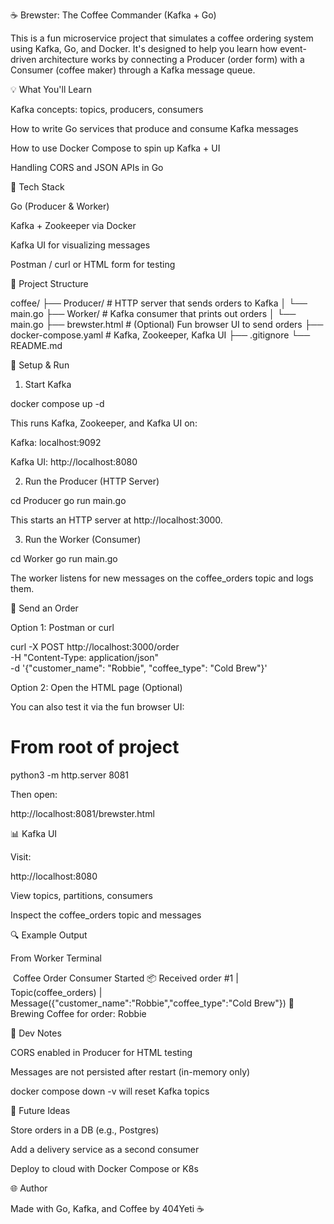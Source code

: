☕ Brewster: The Coffee Commander (Kafka + Go)

This is a fun microservice project that simulates a coffee ordering system using Kafka, Go, and Docker. It's designed to help you learn how event-driven architecture works by connecting a Producer (order form) with a Consumer (coffee maker) through a Kafka message queue.

💡 What You'll Learn

Kafka concepts: topics, producers, consumers

How to write Go services that produce and consume Kafka messages

How to use Docker Compose to spin up Kafka + UI

Handling CORS and JSON APIs in Go

🧵 Tech Stack

Go (Producer & Worker)

Kafka + Zookeeper via Docker

Kafka UI for visualizing messages

Postman / curl or HTML form for testing

📂 Project Structure

coffee/
├── Producer/              # HTTP server that sends orders to Kafka
│   └── main.go
├── Worker/                # Kafka consumer that prints out orders
│   └── main.go
├── brewster.html          # (Optional) Fun browser UI to send orders
├── docker-compose.yaml    # Kafka, Zookeeper, Kafka UI
├── .gitignore
└── README.md

🔧 Setup & Run

1. Start Kafka

docker compose up -d

This runs Kafka, Zookeeper, and Kafka UI on:

Kafka: localhost:9092

Kafka UI: http://localhost:8080

2. Run the Producer (HTTP Server)

cd Producer
go run main.go

This starts an HTTP server at http://localhost:3000.

3. Run the Worker (Consumer)

cd Worker
go run main.go

The worker listens for new messages on the coffee_orders topic and logs them.

📢 Send an Order

Option 1: Postman or curl

curl -X POST http://localhost:3000/order \
  -H "Content-Type: application/json" \
  -d '{"customer_name": "Robbie", "coffee_type": "Cold Brew"}'

Option 2: Open the HTML page (Optional)

You can also test it via the fun browser UI:

# From root of project
python3 -m http.server 8081

Then open:

http://localhost:8081/brewster.html

📊 Kafka UI

Visit:

http://localhost:8080

View topics, partitions, consumers

Inspect the coffee_orders topic and messages

🔍 Example Output

From Worker Terminal

️ Coffee Order Consumer Started
📦 Received order #1 | Topic(coffee_orders) | Message({"customer_name":"Robbie","coffee_type":"Cold Brew"})
🥜 Brewing Coffee for order: Robbie

🚩 Dev Notes

CORS enabled in Producer for HTML testing

Messages are not persisted after restart (in-memory only)

docker compose down -v will reset Kafka topics

🎉 Future Ideas

Store orders in a DB (e.g., Postgres)

Add a delivery service as a second consumer

Deploy to cloud with Docker Compose or K8s

🌐 Author

Made with Go, Kafka, and Coffee by 404Yeti ☕

